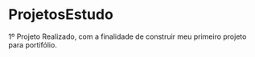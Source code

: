 # ProjetosEstudo
1º Projeto Realizado, com a finalidade de construir meu primeiro projeto para portifólio.
